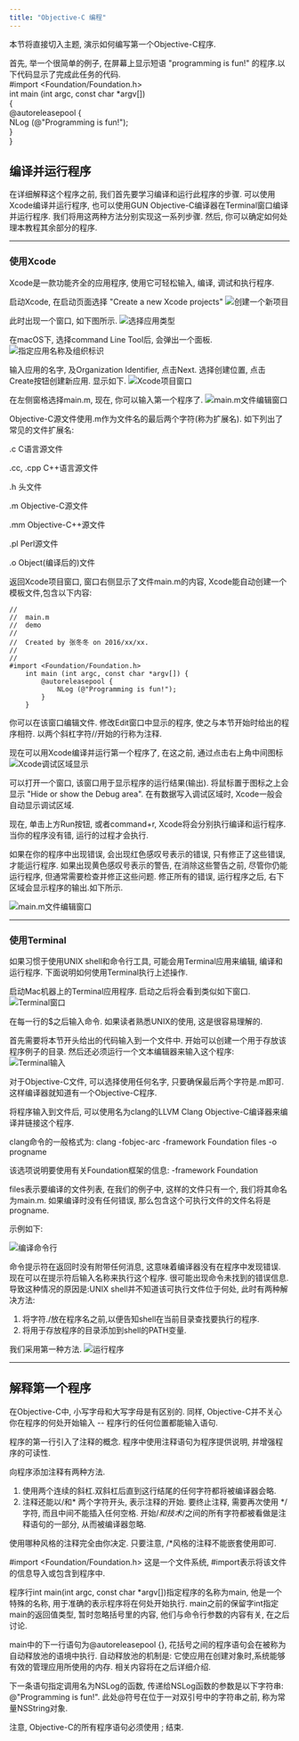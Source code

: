 ---title: "Objective-C 编程"---本节将直接切入主题, 演示如何编写第一个Objective-C程序.首先, 举一个很简单的例子, 在屏幕上显示短语 "programming is fun!" 的程序.以下代码显示了完成此任务的代码.  	#import <Foundation/Foundation.h>  	int main (int argc, const char *argv[])  {  	@autoreleasepool {  		NLog (@"Programming is fun!");  	}  }## 编译并运行程序在详细解释这个程序之前, 我们首先要学习编译和运行此程序的步骤. 可以使用Xcode编译并运行程序, 也可以使用GUN Objective-C编译器在Terminal窗口编译并运行程序. 我们将用这两种方法分别实现这一系列步骤. 然后, 你可以确定如何处理本教程其余部分的程序.	***### 使用XcodeXcode是一款功能齐全的应用程序, 使用它可轻松输入, 编译, 调试和执行程序. 启动Xcode, 在启动页面选择 "Create a new Xcode projects"![创建一个新项目](../assets/images/demoImage/02-demo01.png)此时出现一个窗口, 如下图所示.![选择应用类型](../assets/images/demoImage/02-demo02.png)在macOS下, 选择command Line Tool后, 会弹出一个面板.![指定应用名称及组织标识](../assets/images/demoImage/02-demo03.png)输入应用的名字, 及Organization Identifier, 点击Next. 选择创建位置, 点击Create按钮创建新应用. 显示如下.![Xcode项目窗口](../assets/images/demoImage/02-demo04.png)在左侧窗格选择main.m, 现在, 你可以输入第一个程序了.![main.m文件编辑窗口](../assets/images/demoImage/02-demo05.png)Objective-C源文件使用.m作为文件名的最后两个字符(称为扩展名). 如下列出了常见的文件扩展名:.c C语言源文件.cc, .cpp C++语言源文件.h 头文件.m Objective-C源文件.mm Objective-C++源文件.pl Perl源文件.o Object(编译后的)文件返回Xcode项目窗口, 窗口右侧显示了文件main.m的内容, Xcode能自动创建一个模板文件,包含以下内容:```////  main.m//  demo////  Created by 张冬冬 on 2016/xx/xx.////#import <Foundation/Foundation.h>	int main (int argc, const char *argv[]) {		@autoreleasepool {			NLog (@"Programming is fun!");		}	}```你可以在该窗口编辑文件. 修改Edit窗口中显示的程序, 使之与本节开始时给出的程序相符. 以两个斜杠字符//开始的行称为注释.现在可以用Xcode编译并运行第一个程序了, 在这之前, 通过点击右上角中间图标![Xcode调试区域显示](../assets/images/demoImage/02-demo06.png)可以打开一个窗口, 该窗口用于显示程序的运行结果(输出). 将鼠标置于图标之上会显示 "Hide or show the Debug area". 在有数据写入调试区域时, Xcode一般会自动显示调试区域.现在, 单击上方Run按钮, 或者command+r, Xcode将会分别执行编译和运行程序. 当你的程序没有错, 运行的过程才会执行.如果在你的程序中出现错误, 会出现红色感叹号表示的错误, 只有修正了这些错误, 才能运行程序. 如果出现黄色感叹号表示的警告, 在消除这些警告之前, 尽管你仍能运行程序, 但通常需要检查并修正这些问题. 修正所有的错误, 运行程序之后, 右下区域会显示程序的输出.如下所示.![main.m文件编辑窗口](../assets/images/demoImage/02-demo07.png)***### 使用Terminal如果习惯于使用UNIX shell和命令行工具, 可能会用Terminal应用来编辑, 编译和运行程序. 下面说明如何使用Terminal执行上述操作.启动Mac机器上的Terminal应用程序. 启动之后将会看到类似如下窗口.![Terminal窗口](../assets/images/demoImage/02-demo08.png)在每一行的$之后输入命令. 如果读者熟悉UNIX的使用, 这是很容易理解的.首先需要将本节开头给出的代码输入到一个文件中. 开始可以创建一个用于存放该程序例子的目录. 然后还必须运行一个文本编辑器来输入这个程序:![Terminal输入](../assets/images/demoImage/02-demo09.png)对于Objective-C文件, 可以选择使用任何名字, 只要确保最后两个字符是.m即可. 这样编译器就知道有一个Objective-C程序.将程序输入到文件后, 可以使用名为clang的LLVM Clang Objective-C编译器来编译并链接这个程序.clang命令的一般格式为:clang -fobjec-arc -framework Foundation files -o progname该选项说明要使用有关Foundation框架的信息:-framework Foundationfiles表示要编译的文件列表, 在我们的例子中, 这样的文件只有一个, 我们将其命名为main.m. 如果编译时没有任何错误, 那么包含这个可执行文件的文件名将是progname.示例如下:![编译命令行](../assets/images/demoImage/02-demo10.png)命令提示符在返回时没有附带任何消息, 这意味着编译器没有在程序中发现错误. 现在可以在提示符后输入名称来执行这个程序.很可能出现命令未找到的错误信息. 导致这种情况的原因是:UNIX shell并不知道该可执行文件位于何处, 此时有两种解决方法: 1. 将字符./放在程序名之前,以便告知shell在当前目录查找要执行的程序. 2. 将用于存放程序的目录添加到shell的PATH变量.	我们采用第一种方法.![运行程序](../assets/images/demoImage/02-demo11.png)***## 解释第一个程序在Objective-C中, 小写字母和大写字母是有区别的. 同样, Objective-C并不关心你在程序的何处开始输入 -- 程序行的任何位置都能输入语句.程序的第一行引入了注释的概念. 程序中使用注释语句为程序提供说明, 并增强程序的可读性.向程序添加注释有两种方法. 1. 使用两个连续的斜杠.双斜杠后直到这行结尾的任何字符都将被编译器会略. 2. 注释还能以/和* 两个字符开头, 表示注释的开始. 要终止注释, 需要再次使用 */字符, 而且中间不能插入任何空格. 开始/*和技术*/之间的所有字符都被看做是注释语句的一部分, 从而被编译器忽略.	使用哪种风格的注释完全由你决定. 只要注意, /*风格的注释不能嵌套使用即可.	#import <Foundation/Foundation.h>这是一个文件系统, #import表示将该文件的信息导入或包含到程序中.	程序行int main(int argc, const char *argv[])指定程序的名称为main, 他是一个特殊的名称, 用于准确的表示程序将在何处开始执行.main之前的保留字int指定main的返回值类型, 暂时忽略括号里的内容, 他们与命令行参数的内容有关, 在之后讨论.	main中的下一行语句为@autoreleasepool {}, 花括号之间的程序语句会在被称为自动释放池的语境中执行. 自动释放池的机制是:它使应用在创建对象时,系统能够有效的管理应用所使用的内存. 相关内容将在之后详细介绍.下一条语句指定调用名为NSLog的函数, 传递给NSLog函数的参数是以下字符串: @"Programming is fun!". 此处@符号在位于一对双引号中的字符串之前, 称为常量NSString对象.注意, Objective-C的所有程序语句必须使用 ; 结束.	